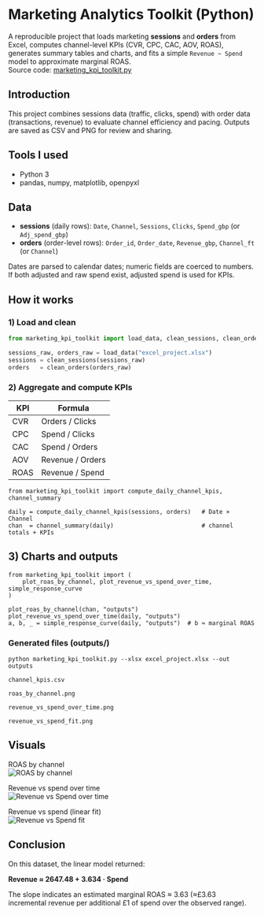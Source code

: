 # Marketing Analytics Toolkit (Python)

A reproducible project that loads marketing **sessions** and **orders** from Excel, computes channel-level KPIs (CVR, CPC, CAC, AOV, ROAS), generates summary tables and charts, and fits a simple `Revenue ~ Spend` model to approximate marginal ROAS.  
Source code: [marketing_kpi_toolkit.py](/marketing_kpi_toolkit.py)

## Introduction
This project combines sessions data (traffic, clicks, spend) with order data (transactions, revenue) to evaluate channel efficiency and pacing. Outputs are saved as CSV and PNG for review and sharing.

## Tools I used
- Python 3
- pandas, numpy, matplotlib, openpyxl
  
## Data
- **sessions** (daily rows): `Date`, `Channel`, `Sessions`, `Clicks`, `Spend_gbp` (or `Adj_spend_gbp`)
- **orders** (order-level rows): `Order_id`, `Order_date`, `Revenue_gbp`, `Channel_ft` (or `Channel`)

Dates are parsed to calendar dates; numeric fields are coerced to numbers. If both adjusted and raw spend exist, adjusted spend is used for KPIs.

## How it works

### 1) Load and clean
```python
from marketing_kpi_toolkit import load_data, clean_sessions, clean_orders

sessions_raw, orders_raw = load_data("excel_project.xlsx")
sessions = clean_sessions(sessions_raw)
orders   = clean_orders(orders_raw)
```

### 2) Aggregate and compute KPIs

| KPI  | Formula            |
|------|--------------------|
| CVR  | Orders / Clicks    |
| CPC  | Spend / Clicks     |
| CAC  | Spend / Orders     |
| AOV  | Revenue / Orders   |
| ROAS | Revenue / Spend    |

```
from marketing_kpi_toolkit import compute_daily_channel_kpis, channel_summary

daily = compute_daily_channel_kpis(sessions, orders)   # Date × Channel
chan  = channel_summary(daily)                         # channel totals + KPIs
```
## 3) Charts and outputs

```
from marketing_kpi_toolkit import (
    plot_roas_by_channel, plot_revenue_vs_spend_over_time, simple_response_curve
)

plot_roas_by_channel(chan, "outputs")
plot_revenue_vs_spend_over_time(daily, "outputs")
a, b, _ = simple_response_curve(daily, "outputs")  # b ≈ marginal ROAS
```
### Generated files (outputs/)

```python marketing_kpi_toolkit.py --xlsx excel_project.xlsx --out outputs```

`channel_kpis.csv`

`roas_by_channel.png`

`revenue_vs_spend_over_time.png`

`revenue_vs_spend_fit.png`

## Visuals

ROAS by channel  
![ROAS by channel](python_images/roas_by_channel.png)

Revenue vs spend over time  
![Revenue vs Spend over time](python_images/revenue_vs_spend_over_time.png)

Revenue vs spend (linear fit)  
![Revenue vs Spend fit](python_images/revenue_vs_spend_fit.png)

## Conclusion

On this dataset, the linear model returned:

**Revenue ≈ 2647.48 + 3.634 · Spend**


The slope indicates an estimated marginal ROAS ≈ 3.63 (≈£3.63 incremental revenue per additional £1 of spend over the observed range). 

